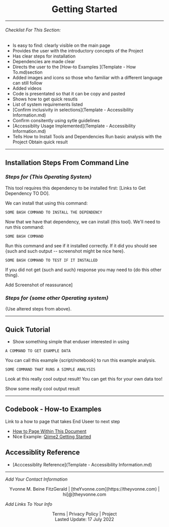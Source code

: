 <h1 align="center">Getting Started</h1>

---


###### _Checklist For This Section:_  

- Is easy to find: clearly visible on the main page
- Provides the user with the introductory concepts of the Project
- Has clear steps for installation 
- Dependencies are made clear
- Directs the user to the [How-to Examples ](Template - How To.md)section
- Added images and icons so those who familiar with a different language can still follow
- Added videos 
- Code is presentated so that it can be copy and pasted
- Shows how to get quick resutls
- List of system requirements listed 
- [Confirm inclusivity in selections](Template - Accessibility Information.md)
- Confirm consitently using sytle guidelines
- [Accessiblity Usage Implemented](Template - Accessibility Information.md)
- Tells How to
	  Install Tools and Dependencies
	  Run basic analysis with the Project
	  Obtain quick result



---

## Installation Steps From Command Line





### _Steps for {This Operating System}_

This tool requires this dependency to be installed first: [Links to Get Dependency TO DO].

We can install that using this command:

```
SOME BASH COMMAND TO INSTALL THE DEPENDENCY
```

Now that we have that dependency, we can install {this tool}.
We'll need to run this command:

```
SOME BASH COMMAND
```

Run this command and see if it installed correctly. If it did you should see {such and such output -- screenshot might be nice here}.

```
SOME BASH COMMAND TO TEST IF IT INSTALLED
```

If you did not get {such and such} response you may need to {do this other thing}.

Add Screenshot of reassurance]







### _Steps for {some other Operating system}_

{Use altered steps from above}.


---


## Quick Tutorial
- Show something simple that enduser interested in using

```
A COMMAND TO GET EXAMPLE DATA
```

You can call this example {script/notebook} to run this example analysis.

```
SOME COMMAND THAT RUNS A SIMPLE ANALYSIS
```

Look at this really cool output result! You can get this for your own data too!

Show some really cool output result


---


## Codebook - How-to Examples 
Link to a how to page that takes End Useer to next step
- [How to Page Within This Document](Template%20-%20How%20To.md)
- Nice Example: [Qiime2 Getting Started](https://docs.qiime2.org/2022.2/getting-started/)


## Accessiblity Reference
- [Acccessiblity Reference](Template - Accessibility Information.md)


---
_Add Your Contact Information_
<center>Yvonne M. Beine FitzGerald | [theYvonne.com](https://theyvonne.com) | hi[@]theyvonne.com </center>  

_Add Links To Your Info_

<center>Terms | Privacy Policy | Project </center>

<center>Lasted Update: 17 July 2022 </center>



  
